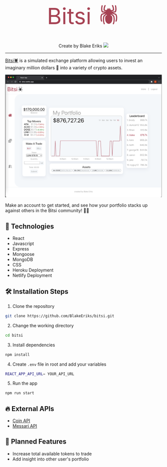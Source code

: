 <p align="center" style="font-size:72px;color:#A64253;margin:0;">Bitsi 🕷</p> 
<p align="center" style="">
  Create by Blake Eriks 
  <a href="http://twitter.com/be_lockay">
    <img src="http://assets.stickpng.com/images/580b57fcd9996e24bc43c53e.png" style="height:30px;"> </img>
  </a>
</p>

---

[Bitsi🕷](https://bitsi.netlify.app/) is a simulated exchange platform allowing users to invest an imaginary million dollars 💸 into a variety of crypto assets.

![bitsi app](public/img/2022-01-13-16-08-43.png)

Make an account to get started, and see how your portfolio stacks up against others in the Bitsi community! 👯‍♂️

## 📡 Technologies

* React
* Javascript
* Express
* Mongoose
* MongoDB
* CSS
* Heroku Deployment
* Netlify Deployment

## 🛠️ Installation Steps

1. Clone the repository

```bash
git clone https://github.com/BlakeEriks/bitsi.git
```

2. Change the working directory

```bash
cd bitsi
```

3. Install dependencies

```bash
npm install
```

4. Create `.env` file in root and add your variables

```bash
REACT_APP_API_URL= YOUR_API_URL
```

5. Run the app

```bash
npm run start
```

## 🔥 External APIs

* [Coin API](https://www.coinapi.io/)
* [Messari API](https://messari.io/api)

## 📝 Planned Features

* Increase total available tokens to trade
* Add insight into other user's portfolio
